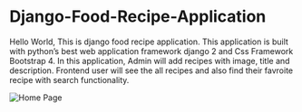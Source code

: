 # Django-Food-Recipe-Application
Hello World, This is django food recipe application. This application is built with python’s best web application framework django 2 and Css Framework Bootstrap 4. In this application, Admin will add recipes with image, title and description. Frontend user will see the all recipes and also find their favroite recipe with search functionality.

![Home Page](https://i1.wp.com/projectsplaza.com/wp-content/uploads/2019/07/1-home-page.png?fit=1349%2C1130)
